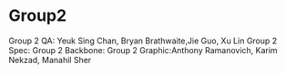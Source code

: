 # Group2

Group 2 QA: Yeuk Sing Chan, Bryan Brathwaite,Jie Guo, Xu Lin
Group 2 Spec:
Group 2 Backbone:
Group 2 Graphic:Anthony Ramanovich, Karim Nekzad, Manahil Sher
